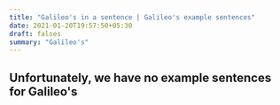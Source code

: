 ```yaml
---
title: "Galileo's in a sentence | Galileo's example sentences"
date: 2021-01-20T19:57:50+05:30
draft: falses
summary: "Galileo's"
---
```

## Unfortunately, we have no example sentences for Galileo's                 
